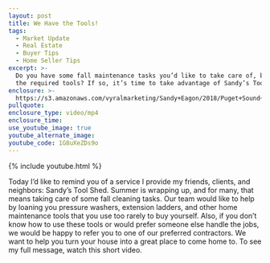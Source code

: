 ```yaml
---
layout: post
title: We Have the Tools!
tags:
  - Market Update
  - Real Estate
  - Buyer Tips
  - Home Seller Tips
excerpt: >-
  Do you have some fall maintenance tasks you’d like to take care of, but lack
  the required tools? If so, it’s time to take advantage of Sandy’s Tool Shed.
enclosure: >-
  https://s3.amazonaws.com/vyralmarketing/Sandy+Eagon/2018/Puget+Sound+Real+Estate+Agent-+We+Have+the+Tools%2521.mp4
pullquote:
enclosure_type: video/mp4
enclosure_time:
use_youtube_image: true
youtube_alternate_image:
youtube_code: 1G8uXeZDs9o
---
```


{% include youtube.html %}

Today I’d like to remind you of a service I provide my friends, clients, and neighbors: Sandy’s Tool Shed. Summer is wrapping up, and for many, that means taking care of some fall cleaning tasks. Our team would like to help by loaning you pressure washers, extension ladders, and other home maintenance tools that you use too rarely to buy yourself. Also, if you don’t know how to use these tools or would prefer someone else handle the jobs, we would be happy to refer you to one of our preferred contractors. We want to help you turn your house into a great place to come home to. To see my full message, watch this short video.